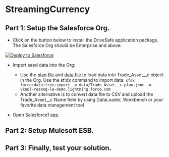 # StreamingCurrency

## Part 1: Setup the Salesforce Org.

- Click on the button below to install the DriveSafe application package. The Salesforce Org should be Enterprise and above.

<a href="https://githubsfdeploy.herokuapp.com?owner=kaul-vineet&amp;repo=StreamingCurrency-sf">
  <img src="https://raw.githubusercontent.com/afawcett/githubsfdeploy/master/src/main/webapp/resources/img/deploy.png" alt="Deploy to Salesforce" />
</a>

- Import seed data into the Org:
  - Use the <a href="https://github.com/kaul-vineet/StreamingCurrency-sf/blob/master/data/Trade_Asset__c-plan.json"> plan file </a> and <a href="https://github.com/kaul-vineet/StreamingCurrency-sf/blob/master/data/Trade_Asset__cs.json"> data file </a> to load data into Trade_Asset__c object in the Org. Use the sf:dx command to import data:
```sfdx force:data:tree:import -p data/Trade_Asset__c-plan.json -u vkaul-rezang-la-demo.lightning.force.com```
  - Another alternative is to convert data file to CSV and upload the Trade_Asset__c.Name field by using DataLoader, Workbench or your favorite data management tool 

- Open Salesforce1 app. 

## Part 2: Setup Mulesoft ESB.


## Part 3: Finally, test your solution.
